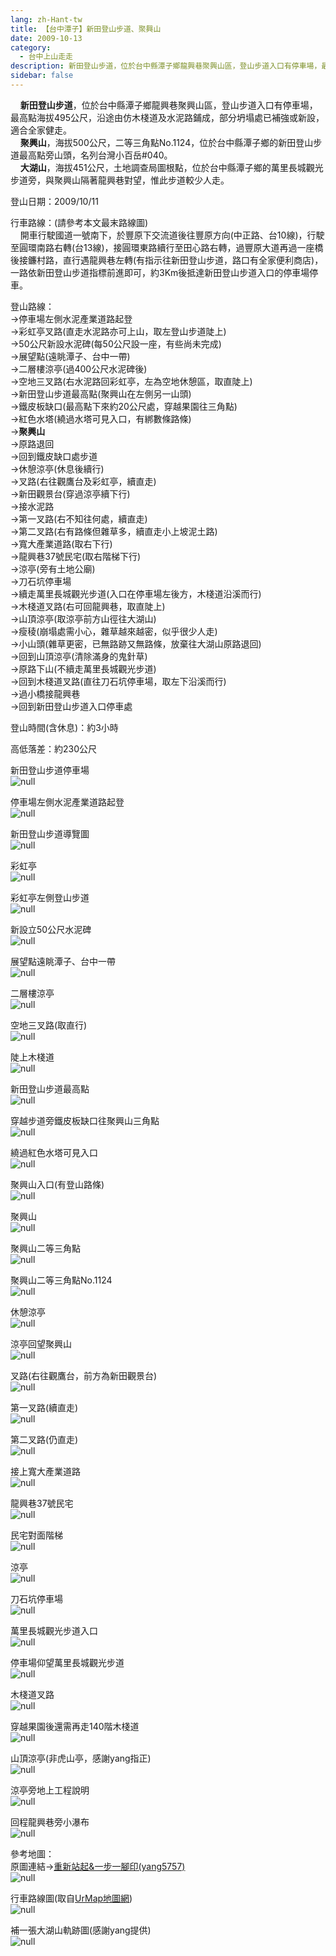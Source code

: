 ```yaml
---
lang: zh-Hant-tw
title: 【台中潭子】新田登山步道、聚興山
date: 2009-10-13
category: 
  - 台中上山走走
description: 新田登山步道，位於台中縣潭子鄉龍興巷聚興山區，登山步道入口有停車場，最高點海拔495公尺，沿途由仿木棧道及水泥路鋪成，部分坍塌處已補強或新設，適合全家健走。 聚興山，海拔500公尺，二等三角點No.1124，位於台中縣潭子鄉的新田登山步道最高點旁山頭，名列台灣小百岳#040。 大湖山，海拔451公尺，土地調查局圖根點，位於台中縣潭子鄉的萬里長城觀光步道旁，與聚興山隔著龍興巷對望，惟此步道較少人走。
sidebar: false
---
```


    **新田登山步道**，位於台中縣潭子鄉龍興巷聚興山區，登山步道入口有停車場，最高點海拔495公尺，沿途由仿木棧道及水泥路鋪成，部分坍塌處已補強或新設，適合全家健走。  
    **聚興山**，海拔500公尺，二等三角點No.1124，位於台中縣潭子鄉的新田登山步道最高點旁山頭，名列台灣小百岳#040。  
    **大湖山**，海拔451公尺，土地調查局圖根點，位於台中縣潭子鄉的萬里長城觀光步道旁，與聚興山隔著龍興巷對望，惟此步道較少人走。

登山日期：2009/10/11

行車路線：(請參考本文最末路線圖)  
    開車行駛國道一號南下，於豐原下交流道後往豐原方向(中正路、台10線)，行駛至圓環南路右轉(台13線)，接圓環東路續行至田心路右轉，過豐原大道再過一座橋後接鐮村路，直行遇龍興巷左轉(有指示往新田登山步道，路口有全家便利商店)，一路依新田登山步道指標前進即可，約3Km後抵達新田登山步道入口的停車場停車。

登山路線：  
→停車場左側水泥產業道路起登  
→彩虹亭叉路(直走水泥路亦可上山，取左登山步道陡上)  
→50公尺新設水泥碑(每50公尺設一座，有些尚未完成)  
→展望點(遠眺潭子、台中一帶)  
→二層樓涼亭(過400公尺水泥碑後)  
→空地三叉路(右水泥路回彩虹亭，左為空地休憩區，取直陡上)  
→新田登山步道最高點(聚興山在左側另一山頭)  
→鐵皮板缺口(最高點下來約20公尺處，穿越果園往三角點)  
→紅色水塔(繞過水塔可見入口，有綁數條路條)  
→**聚興山**  
→原路退回  
→回到鐵皮缺口處步道  
→休憩涼亭(休息後續行)  
→叉路(右往觀鷹台及彩虹亭，續直走)  
→新田觀景台(穿過涼亭續下行)  
→接水泥路  
→第一叉路(右不知往何處，續直走)  
→第二叉路(右有路條但雜草多，續直走小上坡泥土路)  
→寬大產業道路(取右下行)  
→龍興巷37號民宅(取右階梯下行)  
→涼亭(旁有土地公廟)  
→刀石坑停車場  
→續走萬里長城觀光步道(入口在停車場左後方，木棧道沿溪而行)  
→木棧道叉路(右可回龍興巷，取直陡上)  
→山頂涼亭(取涼亭前方山徑往大湖山)  
→瘦稜(崩塌處需小心，雜草越來越密，似乎很少人走)  
→小山頭(雜草更密，已無路跡又無路條，放棄往大湖山原路退回)  
→回到山頂涼亭(清除滿身的鬼針草)  
→原路下山(不續走萬里長城觀光步道)  
→回到木棧道叉路(直往刀石坑停車場，取左下沿溪而行)  
→過小橋接龍興巷  
→回到新田登山步道入口停車處

登山時間(含休息)：約3小時

高低落差：約230公尺

新田登山步道停車場  
![null](image/135377459_l.jpg)

停車場左側水泥產業道路起登  
![null](image/135377461_l.jpg)

新田登山步道導覽圖  
![null](image/135377466_l.jpg)

彩虹亭  
![null](image/135377555_l.jpg)

彩虹亭左側登山步道  
![null](image/135377616_l.jpg)

新設立50公尺水泥碑  
![null](image/135377633_l.jpg)

展望點遠眺潭子、台中一帶  
![null](image/135377638_l.jpg)

二層樓涼亭  
![null](image/135377649_l.jpg)

空地三叉路(取直行)  
![null](image/135377658_l.jpg)

陡上木棧道  
![null](image/135377756_l.jpg)

新田登山步道最高點  
![null](image/135377762_l.jpg)

穿越步道旁鐵皮板缺口往聚興山三角點  
![null](image/135377767_l.jpg)

繞過紅色水塔可見入口  
![null](image/135377846_l.jpg)

聚興山入口(有登山路條)  
![null](image/135377854_l.jpg)

聚興山  
![null](image/135377873_l.jpg)

聚興山二等三角點  
![null](image/135377859_l.jpg)

聚興山二等三角點No.1124  
![null](image/135377869_l.jpg)

休憩涼亭  
![null](image/135377886_l.jpg)

涼亭回望聚興山  
![null](image/135377893_l.jpg)

叉路(右往觀鷹台，前方為新田觀景台)  
![null](image/135377901_l.jpg)

第一叉路(續直走)  
![null](image/135377911_l.jpg)

第二叉路(仍直走)  
![null](image/135377921_l.jpg)

接上寬大產業道路  
![null](image/135377935_l.jpg)

龍興巷37號民宅  
![null](image/135377957_l.jpg)

民宅對面階梯  
![null](image/135377971_l.jpg)

涼亭  
![null](image/135377983_l.jpg)

刀石坑停車場  
![null](image/135378066_l.jpg)

萬里長城觀光步道入口  
![null](image/135378145_l.jpg)

停車場仰望萬里長城觀光步道  
![null](image/135377992_l.jpg)

木棧道叉路  
![null](image/135378159_l.jpg)

穿越果園後還需再走140階木棧道  
![null](image/135378151_l.jpg)

山頂涼亭(非虎山亭，感謝yang指正)  
![null](image/135378152_l.jpg)

涼亭旁地上工程說明  
![null](image/135378155_l.jpg)

回程龍興巷旁小瀑布  
![null](image/135377428_l.jpg)

參考地圖：  
原圖連結→[重新站起&一步一腳印(yang5757)](http://blog.xuite.net/yang5757/blog/19325354)  
![null](image/135379276_l.jpg)

行車路線圖(取自[UrMap地圖網](http://www.urmap.com/))  
![null](image/135378245_l.jpg)

補一張大湖山軌跡圖(感謝yang提供)  
![null](image/135549353_l.jpg)